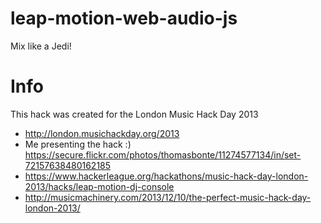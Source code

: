 leap-motion-web-audio-js
========================

Mix like a Jedi!

# Info
This hack was created for the London Music Hack Day 2013
- http://london.musichackday.org/2013
- Me presenting the hack :) https://secure.flickr.com/photos/thomasbonte/11274577134/in/set-72157638480162185
- https://www.hackerleague.org/hackathons/music-hack-day-london-2013/hacks/leap-motion-dj-console
- http://musicmachinery.com/2013/12/10/the-perfect-music-hack-day-london-2013/
